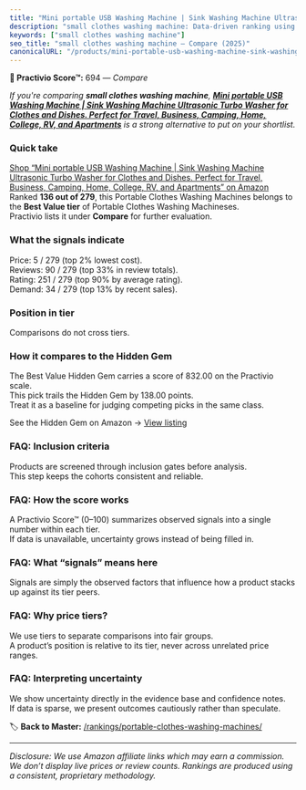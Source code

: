```yaml
---
title: "Mini portable USB Washing Machine | Sink Washing Machine Ultrasonic Turbo Washer for Clothes and Dishes. Perfect for Travel, Business, Camping, Home, College, RV, and Apartments"
description: "small clothes washing machine: Data-driven ranking using the Practivio Score™. Positioned by quality, value, demand, findability, momentum."
keywords: ["small clothes washing machine"]
seo_title: "small clothes washing machine — Compare (2025)"
canonicalURL: "/products/mini-portable-usb-washing-machine-sink-washing-machine-ultrasonic-turbo-washer-for-clothes-and-dishes-perfect-for-travel-business-camping-home-college-rv-and-apartments-B0DJJZ64GQ/"
---
```


**🛒 Practivio Score™:** 694 — _Compare_


*If you're comparing **small clothes washing machine**, **[Mini portable USB Washing Machine | Sink Washing Machine Ultrasonic Turbo Washer for Clothes and Dishes. Perfect for Travel, Business, Camping, Home, College, RV, and Apartments](https://www.amazon.com/dp/B0DJJZ64GQ?tag=practivio-20)** is a strong alternative to put on your shortlist.*
### Quick take
[Shop “Mini portable USB Washing Machine | Sink Washing Machine Ultrasonic Turbo Washer for Clothes and Dishes. Perfect for Travel, Business, Camping, Home, College, RV, and Apartments” on Amazon](https://www.amazon.com/dp/B0DJJZ64GQ?tag=practivio-20)
Ranked **136 out of 279**, this Portable Clothes Washing Machines belongs to the **Best Value tier** of Portable Clothes Washing Machineses.  
Practivio lists it under **Compare** for further evaluation.

### What the signals indicate
Price: 5 / 279 (top 2% lowest cost).  
Reviews: 90 / 279 (top 33% in review totals).  
Rating: 251 / 279 (top 90% by average rating).  
Demand: 34 / 279 (top 13% by recent sales).

### Position in tier
Comparisons do not cross tiers.

### How it compares to the Hidden Gem
The Best Value Hidden Gem carries a score of 832.00 on the Practivio scale.  
This pick trails the Hidden Gem by 138.00 points.  
Treat it as a baseline for judging competing picks in the same class.  

See the Hidden Gem on Amazon → [View listing](https://www.amazon.com/dp/B01N68XF0O?tag=practivio-20)

### FAQ: Inclusion criteria
Products are screened through inclusion gates before analysis.  
This step keeps the cohorts consistent and reliable.

### FAQ: How the score works
A Practivio Score™ (0–100) summarizes observed signals into a single number within each tier.  
If data is unavailable, uncertainty grows instead of being filled in.

### FAQ: What “signals” means here
Signals are simply the observed factors that influence how a product stacks up against its tier peers.

### FAQ: Why price tiers?
We use tiers to separate comparisons into fair groups.  
A product’s position is relative to its tier, never across unrelated price ranges.

### FAQ: Interpreting uncertainty
We show uncertainty directly in the evidence base and confidence notes.  
If data is sparse, we present outcomes cautiously rather than speculate.

<!-- Missing template for Compare/CompareWithinPriceClass -->


🏷️ **Back to Master:** [/rankings/portable-clothes-washing-machines/](/rankings/portable-clothes-washing-machines/)

---
_Disclosure: We use Amazon affiliate links which may earn a commission. We don’t display live prices or review counts. Rankings are produced using a consistent, proprietary methodology._
